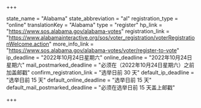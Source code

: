 +++

state_name = "Alabama"
state_abbreviation = "al"
registration_type = "online"
translationKey = "Alabama"
type = "register"
hp_link = "https://www.sos.alabama.gov/alabama-votes"
registration_link = "https://www.alabamainteractive.org/sos/voter_registration/voterRegistrationWelcome.action"
more_info_link = "https://www.sos.alabama.gov/alabama-votes/voter/register-to-vote"
ip_deadline = "2022年10月24日星期六"
online_deadline = "2022年10月24日星期六"
mail_postmarked_deadline = "必须在（2022年10月24日星期六）之前加盖邮戳"
confirm_registration_link = "选举日前 30 天"
default_ip_deadline = "选举日前 15 天"
default_online_deadline = "选举日前 15 天"
default_mail_postmarked_deadline = "必须在选举日前 15 天盖上邮戳"

+++